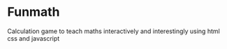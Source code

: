 # Funmath
Calculation game to teach maths interactively and interestingly using html css and javascript
